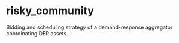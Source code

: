 # risky_community
Bidding and scheduling strategy of a demand-response aggregator coordinating DER assets.
